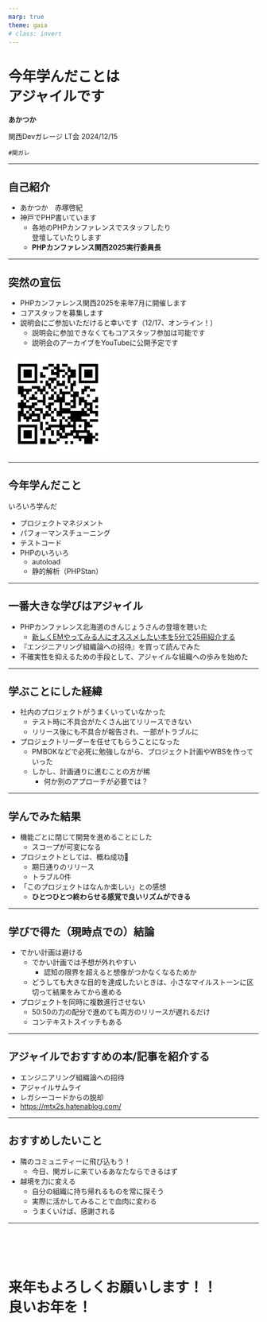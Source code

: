 ```yaml
---
marp: true
theme: gaia
# class: invert
---
```


# 今年学んだことは<br>アジャイルです

**あかつか**

関西Devガレージ LT会
2024/12/15

`#関ガレ`

---
## 自己紹介

- あかつか　赤塚啓紀
- 神戸でPHP書いています
  - 各地のPHPカンファレンスでスタッフしたり<br>登壇していたりします
  - **PHPカンファレンス関西2025実行委員長**

---
## 突然の宣伝

- PHPカンファレンス関西2025を来年7月に開催します
- コアスタッフを募集します
- 説明会にご参加いただけると幸いです（12/17、オンライン！）
  - 説明会に参加できなくてもコアスタッフ参加は可能です
  - 説明会のアーカイブをYouTubeに公開予定です

<img src="./QR_996097.png" width=200>

---
## 今年学んだこと

いろいろ学んだ

- プロジェクトマネジメント
- パフォーマンスチューニング
- テストコード
- PHPのいろいろ
  - autoload
  - 静的解析（PHPStan）

---

## 一番大きな学びはアジャイル

- PHPカンファレンス北海道のきんじょうさんの登壇を聴いた
  - [新しくEMやってみる人にオススメしたい本を5分で25冊紹介する](https://speakerdeck.com/o0h/phpcondo-lt)
- 『エンジニアリング組織論への招待』を買って読んでみた
- 不確実性を抑えるための手段として、アジャイルな組織への歩みを始めた

---
## 学ぶことにした経緯
- 社内のプロジェクトがうまくいっていなかった
  - テスト時に不具合がたくさん出てリリースできない
  - リリース後にも不具合が報告され、一部がトラブルに
- プロジェクトリーダーを任せてもらうことになった
  - PMBOKなどで必死に勉強しながら、プロジェクト計画やWBSを作っていった
  - しかし、計画通りに進むことの方が稀
    - 何か別のアプローチが必要では？


---
## 学んでみた結果

- 機能ごとに閉じて開発を進めることにした
  - スコープが可変になる
- プロジェクトとしては、概ね成功🎉
  - 期日通りのリリース
  - トラブル0件
- 「このプロジェクトはなんか楽しい」との感想
  - **ひとつひとつ終わらせる感覚で良いリズムができる**
---
## 学びで得た（現時点での）結論

- でかい計画は避ける
  - でかい計画では予想が外れやすい
    - 認知の限界を超えると想像がつかなくなるためか
  - どうしても大きな目的を達成したいときは、小さなマイルストーンに区切って結果をみてから進める
- プロジェクトを同時に複数進行させない
  - 50:50の力の配分で進めても両方のリリースが遅れるだけ
  - コンテキストスイッチもある

---

## アジャイルでおすすめの本/記事を紹介する

- エンジニアリング組織論への招待
- アジャイルサムライ
- レガシーコードからの脱却
- https://mtx2s.hatenablog.com/



---

## おすすめしたいこと

- 隣のコミュニティーに飛び込もう！
  - 今日、関ガレに来ているあなたならできるはず
- 越境を力に変える
  - 自分の組織に持ち帰れるものを常に探そう
  - 実際に活かしてみることで血肉に変わる
  - うまくいけば、感謝される
---

# <br><br>来年もよろしくお願いします！！<br>良いお年を！
